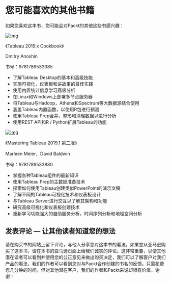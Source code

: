 <!-- markdownlint-disable-file MD033 -->

# 您可能喜欢的其他书籍 <div id="page_269"></div>

如果您喜欢这本书，您可能会对Packt的其他这些书感兴趣：

[![img](../images/Image%20[342].jpg)](https://www.packtpub.com/big-data-and-business-intelligence/tableau-2019x-cookbook)

《Tableau 2019.x Cookbook》

Dmitry Anoshin

书号：9781789533385

- 了解Tableau Desktop的基本和高级技能
- 实施可视化，仪表板和讲故事的最佳实践
- 使用内置统计信息学习高级分析
- 在Linux和Windows上部署多节点服务器
- 将Tableau与Hadoop，Athena和Spectrum等大数据源结合使用
- 涵盖Tableau内置函数，以使用R包进行预测
- 使用Tableau Prep合并，整形和清理数据以进行分析
- 使用REST API和R / Python扩展Tableau的功能

[![img](../images/Image%20[343].jpg)](https://www.packtpub.com/big-data-and-business-intelligence/mastering-tableau-20191-second-edition)

《Mastering Tableau 2019.1 第二版》

Marleen Meier，David Baldwin

书号：9781789533880

- 掌握各种Tableau组件的最新知识
- 使用Tableau Prep的主数据准备技术
- 探索如何使用Tableau创建类似PowerPoint的演示文稿
- 了解不同的Tableau可视化技术和仪表板设计
- 与Tableau Server进行交互以了解其架构和功能
- 研究高级可视化和仪表板创建技术
- 重新学习功能强大的自助服务分析，时间序列分析和地理空间分析

## 发表评论 — 让其他读者知道您的想法 <div id="page_270"></div>

请在购买书的网站上留下评论，与他人分享您对这本书的看法。如果您从亚马逊购买了这本书，请在本书的亚马逊页面上给我们诚实的评论。这非常重要，以便其他潜在读者可以看到并使用您的公正意见来做出购买决定，我们可以了解客户对我们产品的看法，我们的作者可以看到您对与Packt合作创建的书名的反馈。只需花费您几分钟的时间，但对其他潜在客户，我们的作者和Packt来说却很有价值。谢谢！
